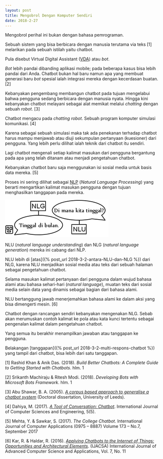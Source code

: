 ```yaml
---
layout: post
title: Mengobrol Dengan Komputer Sendiri
date: 2018-2-27
---
```


Mengobrol perihal ini bukan dengan bahasa pemrograman.

Sebuah sistem yang bisa berbicara dengan manusia terutama via teks [1] melarikan pada sebuah istilah yaitu chatbot.

Pula disebut Virtual Digital Assistant ([VDA](https://www.inbenta.com/en/blog/difference-chatbot-virtual-assistant)) atau _bot_.

_Bot_ lebih pandai dibanding aplikasi mobile; pada beberapa kasus bisa lebih pandai dari Anda.
Chatbot bukan hal baru namun apa yang membuat generasi baru _bot_ spesial ialah integrasi
mereka dengan kecerdasan buatan. [2]

Kebanyakan pengembang membangun chatbot pada tujuan mengelabui bahwa pengguna sedang berbicara dengan manusia nyata. Hingga kini kebanyakan chatbot melayani sebagai alat memikat melalui _chatting_ dengan sebuah _robot_. [3]

Chatbot mengacu pada _chatting robot_. Sebuah program komputer simulasi komunikasi. [4]

Karena sebagai sebuah simulasi maka tak ada penekanan terhadap chatbot harus mampu menjawab atau diuji sekumpulan pertanyaan (kuesioner) dari pengguna. Yang lebih perlu dilihat ialah teknik dari chatbot itu sendiri.

Lagi chatbot mengenali setiap kalimat masukan dari pengguna bergantung pada apa yang telah ditanam atau menjadi pengetahuan chatbot.

Kebanyakan chatbot baru saja menggunakan isi sosial media untuk basis data mereka. [5]

Proses ini sering dilihat sebagai [NLP](http://www.myreaders.info/10_Natural_Language_Processing.pdf) (_Natural Language Processing_) yang berarti mengartikan kalimat masukan pengguna dengan tujuan menghasilkan tanggapan pada mereka.

![Perhatian NLG dan NLU](/images/nlgnlu1.png "Cabang NLP")

NLU (_natural language understanding_) dan NLG (_natural language generation_) mereka ini cabang dari NLP.

NLU lebih di [atas]({% post_url 2018-3-2-antara-NLU-dan-NLG %}) dari NLG, karena NLU menjadikan sosial media atau teks dari sebuah halaman sebagai pengetahuan chatbot.

Selama masukan kalimat pertanyaan dari pengguna dalam wujud bahasa alami atau bahasa sehari-hari (_natural language_), muatan teks dari sosial media selain data yang dinamis sebagai bagian dari bahasa alami.

NLU bertanggung jawab menerjemahkan bahasa alami ke dalam aksi yang bisa dimengerti mesin. [6]

Chatbot dengan rancangan sendiri kebanyakan mengenakan NLG. Sebab akan merumuskan contoh kalimat ke pola atau kata kunci tertentu sebagai pengenalan kalimat dalam pengetahuan chatbot.

Yang semua itu berakhir menampilkan jawaban atau tanggapan ke pengguna.

Belakangan [tanggapan]({% post_url 2018-3-2-multi-respons-chatbot %}) yang tampil dari chatbot, bisa lebih dari satu tanggapan.

[1] Rashid Khan & Anik Das. (2018). _Build Better Chatbots: A Complete Guide to Getting Started with Chatbots_. hlm. 1

[2] Srikanth Machiraju & Ritesh Modi. (2018). _Developing Bots with Microsoft Bots Framework_. hlm. 1

[3] Abu Shawar, B. A. (2005). [_A corpus based approach to generalise a chatbot system_](http://etheses.whiterose.ac.uk/1323/1/abushawar.pdf) (Doctoral dissertation, University of Leeds).

[4] Dahiya, M. (2017). [_A Tool of Conversation: Chatbot_](http://www.ijcseonline.org/pub_paper/27-IJCSE-02149.pdf). International Journal of Computer Sciences and Engineering, 5(5).

[5] Mehta, Y. & Sawkar, S. (2017). _The College Chatbot_. International Journal of Computer Applications (0975 – 8887) Volume 173 – No.7, September 2017

[6] Kar, R. & Haldar, R. (2016). [_Applying Chatbots to the Internet of Things: Opportunities and Architectural Elements_](https://thesai.org/Downloads/Volume7No11/Paper_19-Applying_Chatbots_to_the_Internet_of_Things.pdf). (IJACSA) International Journal of Advanced Computer Science and Applications, Vol. 7, No. 11